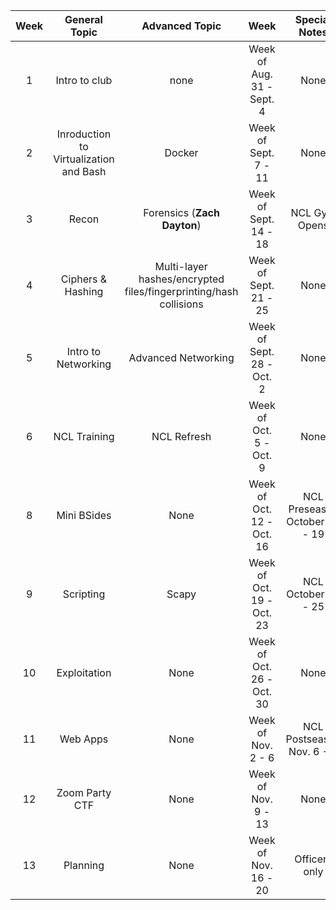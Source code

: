 Week | General Topic | Advanced Topic | Week | Special Notes
:--:| :----------: | :-----------: | :-------------: | :--------:
1 | Intro to club | none | Week of Aug. 31 - Sept. 4 | None
2 | Inroduction to Virtualization and Bash| Docker | Week of Sept. 7 - 11 | None
3 | Recon | Forensics (**Zach Dayton**) | Week of Sept. 14 - 18 | NCL Gym Opens 
4 | Ciphers & Hashing  | Multi-layer hashes/encrypted files/fingerprinting/hash collisions | Week of Sept. 21 - 25 | None
5 | Intro to Networking | Advanced Networking  | Week of Sept. 28 - Oct. 2 | None
6 | NCL Training | NCL Refresh | Week of Oct. 5 - Oct. 9 | None
8 | Mini BSides | None | Week of Oct. 12 - Oct. 16 | NCL Preseason October 12 - 19
9 | Scripting | Scapy | Week of Oct. 19 - Oct. 23 | NCL October 23 - 25
10| Exploitation | None | Week of Oct. 26 - Oct. 30 | None
11| Web Apps| None | Week of Nov. 2 - 6 | NCL Postseason Nov. 6 - 8 
12| Zoom Party CTF | None | Week of Nov. 9 - 13 | None 
13| Planning | None | Week of Nov. 16 - 20 | Officers only
